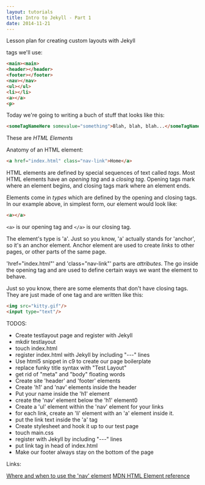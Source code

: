 ```yaml
---
layout: tutorials
title: Intro to Jekyll - Part 1
date: 2014-11-21
---
```


Lesson plan for creating custom layouts with Jekyll

tags we'll use:

```html
<main><main>
<header></header>
<footer></footer>
<nav></nav>
<ul></ul>
<li></li>
<a></a>
<p>
```

Today we're going to writing a buch of stuff that looks like this:

```html
<someTagNameHere somevalue="something">Blah, blah, blah...</someTagNameHere>
```

These are _HTML Elements_

Anatomy of an HTML element:

```html
<a href="index.html" class="nav-link">Home</a>
```
HTML elements are defined by special sequences of text called _tags_.
Most HTML elements have an _opening tag_ and a _closing tag_. Opening tags mark
where an element begins, and closing tags mark where an element ends.

Elements come in _types_ which are defined by the opening and closing tags.
In our example above, in simplest form, our element would look like:

```html
<a></a>
```

<code>&lt;a&gt;</code> is our opening tag and <code>&lt;/a&gt;</code> is our
closing tag.

The element's type is 'a'. Just so you know, 'a' actually stands for
'anchor', so it's an anchor element. Anchor element are used to create _links_
to other pages, or other parts of the same page.

'href="index.html"' and 'class="nav-link"' parts are _attributes_. The go inside the opening tag and are
used to define certain ways we want the element to behave.

Just so you know, there are some elements that don't have closing tags. They are
just made of one tag and are written like this:

```html
<img src="kitty.gif"/>
<input type="text"/>
```


TODOS:

* Create testlayout page and register with Jekyll
* mkdir testlayout
* touch index.html
* register index.html with Jekyll by including "---" lines
* Use html5 snippet in c9 to create our page boilerplate
* replace funky title syntax with "Test Layout"
* get rid of "meta" and "body" floating words
* Create site 'header' and 'footer' elements
* Create 'h1' and 'nav' elements inside the header
* Put your name inside the 'h1' element
* create the 'nav' element below the 'h1' element0
* Create a 'ul' element within the 'nav' element for your links
* for each link, create an 'li' element with an 'a' element inside it.
* put the link text inside the 'a' tag
* Create stylesheet and hook it up to our test page
* touch main.css
* register with Jekyll by including "---" lines
* put link tag in head of index.html
* Make our footer always stay on the bottom of the page


Links:

<a href="http://html5doctor.com/nav-element/">Where and when to use the 'nav' element</a>
<a href="https://developer.mozilla.org/en-US/docs/Web/HTML/Element">MDN HTML Element reference<a/>
